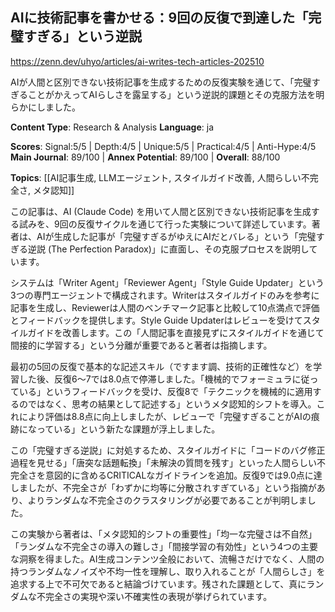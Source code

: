 ## AIに技術記事を書かせる：9回の反復で到達した「完璧すぎる」という逆説

https://zenn.dev/uhyo/articles/ai-writes-tech-articles-202510

AIが人間と区別できない技術記事を生成するための反復実験を通じて、「完璧すぎることがかえってAIらしさを露呈する」という逆説的課題とその克服方法を明らかにしました。

**Content Type**: Research & Analysis
**Language**: ja

**Scores**: Signal:5/5 | Depth:4/5 | Unique:5/5 | Practical:4/5 | Anti-Hype:4/5
**Main Journal**: 89/100 | **Annex Potential**: 89/100 | **Overall**: 88/100

**Topics**: [[AI記事生成, LLMエージェント, スタイルガイド改善, 人間らしい不完全さ, メタ認知]]

この記事は、AI (Claude Code) を用いて人間と区別できない技術記事を生成する試みを、9回の反復サイクルを通じて行った実験について詳述しています。著者は、AIが生成した記事が「完璧すぎるがゆえにAIだとバレる」という「完璧すぎる逆説 (The Perfection Paradox)」に直面し、その克服プロセスを説明しています。

システムは「Writer Agent」「Reviewer Agent」「Style Guide Updater」という3つの専門エージェントで構成されます。Writerはスタイルガイドのみを参考に記事を生成し、Reviewerは人間のベンチマーク記事と比較して10点満点で評価とフィードバックを提供します。Style Guide Updaterはレビューを受けてスタイルガイドを改善します。この「人間記事を直接見ずにスタイルガイドを通じて間接的に学習する」という分離が重要であると著者は指摘します。

最初の5回の反復で基本的な記述スキル（ですます調、技術的正確性など）を学習した後、反復6〜7では8.0点で停滞しました。「機械的でフォーミュラに従っている」というフィードバックを受け、反復8で「テクニックを機械的に適用するのではなく、思考の結果として記述する」というメタ認知的シフトを導入。これにより評価は8.8点に向上しましたが、レビューで「完璧すぎることがAIの痕跡になっている」という新たな課題が浮上しました。

この「完璧すぎる逆説」に対処するため、スタイルガイドに「コードのバグ修正過程を見せる」「唐突な話題転換」「未解決の質問を残す」といった人間らしい不完全さを意図的に含めるCRITICALなガイドラインを追加。反復9では9.0点に達しましたが、不完全さが「わずかに均等に分散されすぎている」という指摘があり、よりランダムな不完全さのクラスタリングが必要であることが判明しました。

この実験から著者は、「メタ認知的シフトの重要性」「均一な完璧さは不自然」「ランダムな不完全さの導入の難しさ」「間接学習の有効性」という4つの主要な洞察を得ました。AI生成コンテンツ全般において、流暢さだけでなく、人間の持つランダムなノイズや不均一性を理解し、取り入れることが「人間らしさ」を追求する上で不可欠であると結論づけています。残された課題として、真にランダムな不完全さの実現や深い不確実性の表現が挙げられています。